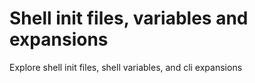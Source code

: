 # Shell init files, variables and expansions
Explore shell init files, shell variables, and cli expansions
